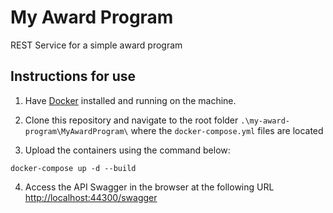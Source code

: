 # My Award Program
REST Service for a simple award program

## Instructions for use

1. Have [Docker](https://www.docker.com/) installed and running on the machine.

2. Clone this repository and navigate to the root folder `.\my-award-program\MyAwardProgram\` where the `docker-compose.yml` files are located

3. Upload the containers using the command below:

~~~
docker-compose up -d --build
~~~

4. Access the API Swagger in the browser at the following URL [http://localhost:44300/swagger](http://localhost:44300/swagger)
